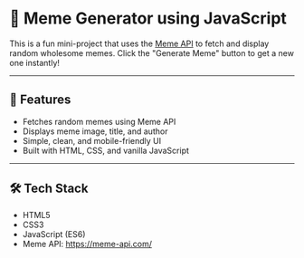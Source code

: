 # 🤣 Meme Generator using JavaScript

This is a fun mini-project that uses the [Meme API](https://meme-api.com/) to fetch and display random wholesome memes. Click the "Generate Meme" button to get a new one instantly!

---

## 🚀 Features

- Fetches random memes using Meme API
- Displays meme image, title, and author
- Simple, clean, and mobile-friendly UI
- Built with HTML, CSS, and vanilla JavaScript

---

## 🛠️ Tech Stack

- HTML5
- CSS3
- JavaScript (ES6)
- Meme API: https://meme-api.com/

